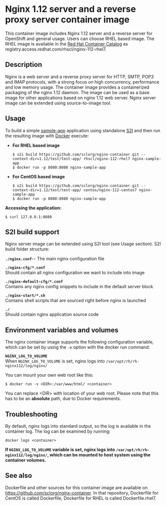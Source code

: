 Nginx 1.12 server and a reverse proxy server container image
=========================================================

This container image includes Nginx 1.12 server and a reverse server for OpenShift and general usage.
Users can choose RHEL based image.
The RHEL image is available in the [Red Hat Container Catalog](https://access.redhat.com/containers/#/registry.access.redhat.com/rhscl/nginx-112-rhel7)
as registry.access.redhat.com/rhscl/nginx-112-rhel7.


Description
-----------

Nginx is a web server and a reverse proxy server for HTTP, SMTP, POP3 and IMAP 
protocols, with a strong focus on high concurrency, performance and low memory usage. The container 
image provides a containerized packaging of the nginx 1.12 daemon. The image can be used 
as a base image for other applications based on nginx 1.12 web server. 
Nginx server image can be extended using source-to-image tool.


Usage
-----

To build a simple [sample-app](https://github.com/sclorg/nginx-container/tree/master/1.12/test/test-app) application
using standalone [S2I](https://github.com/openshift/source-to-image) and then run the
resulting image with [Docker](http://docker.io) execute:

*  **For RHEL based image**
    ```
    $ s2i build https://github.com/sclorg/nginx-container.git --context-dir=1.12/test/test-app/ rhscl/nginx-112-rhel7 nginx-sample-app
    $ docker run -p 8080:8080 nginx-sample-app
    ```
    
*  **For CentOS based image**
    ```
    $ s2i build https://github.com/sclorg/nginx-container.git --context-dir=1.12/test/test-app/ centos/nginx-112-centos7 nginx-sample-app
    $ docker run -p 8080:8080 nginx-sample-app
    ```

**Accessing the application:**
```
$ curl 127.0.0.1:8080
```


S2I build support
-------------
Nginx server image can be extended using S2I tool (see Usage section).
S2I build folder structure:

**`./nginx.conf`**--
       The main nginx configuration file

**`./nginx-cfg/*.conf`**  
       Should contain all nginx configuration we want to include into image

**`./nginx-default-cfg/*.conf`**  
       Contains any nginx config snippets to include in the default server block

**`./nginx-start/*.sh`**  
       Contains shell scripts that are sourced right before nginx is launched

**`./`**  
       Should contain nginx application source code


Environment variables and volumes
-------------
The nginx container image supports the following configuration variable, which can be set by using the `-e` option with the docker run command:


**`NGINX_LOG_TO_VOLUME`**  
       When `NGINX_LOG_TO_VOLUME` is set, nginx logs into `/var/opt/rh/rh-nginx112/log/nginx/`


You can mount your own web root like this:
```
$ docker run -v <DIR>:/var/www/html/ <container>
```
You can replace \<DIR> with location of your web root. Please note that this has to be an **absolute** path, due to Docker requirements.


Troubleshooting
---------------
By default, nginx logs into standard output, so the log is available in the container log. The log can be examined by running:

    docker logs <container>

**If `NGINX_LOG_TO_VOLUME` variable is set, nginx logs into `/var/opt/rh/rh-nginx112/log/nginx/`, which can be mounted to host system using the container volumes.**


See also
--------
Dockerfile and other sources for this container image are available on
https://github.com/sclorg/nginx-container.
In that repository, Dockerfile for CentOS is called Dockerfile, Dockerfile
for RHEL is called Dockerfile.rhel7.
